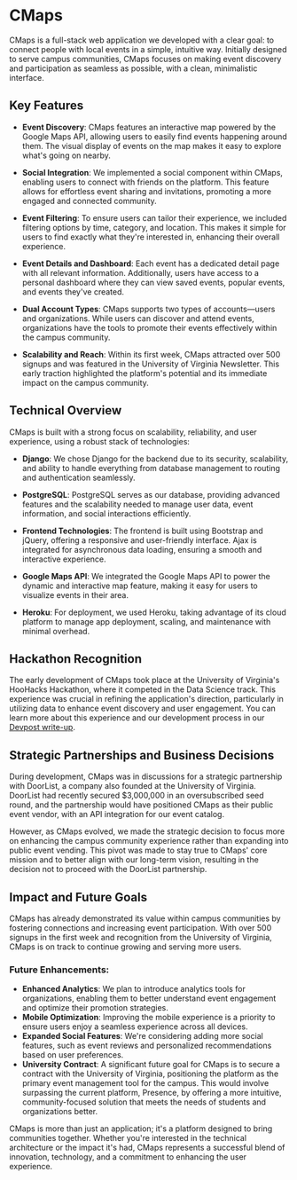 # CMaps

CMaps is a full-stack web application we developed with a clear goal: to connect people with local events in a simple, intuitive way. Initially designed to serve campus communities, CMaps focuses on making event discovery and participation as seamless as possible, with a clean, minimalistic interface.

## Key Features

- **Event Discovery**: CMaps features an interactive map powered by the Google Maps API, allowing users to easily find events happening around them. The visual display of events on the map makes it easy to explore what's going on nearby.

- **Social Integration**: We implemented a social component within CMaps, enabling users to connect with friends on the platform. This feature allows for effortless event sharing and invitations, promoting a more engaged and connected community.

- **Event Filtering**: To ensure users can tailor their experience, we included filtering options by time, category, and location. This makes it simple for users to find exactly what they're interested in, enhancing their overall experience.

- **Event Details and Dashboard**: Each event has a dedicated detail page with all relevant information. Additionally, users have access to a personal dashboard where they can view saved events, popular events, and events they've created.

- **Dual Account Types**: CMaps supports two types of accounts—users and organizations. While users can discover and attend events, organizations have the tools to promote their events effectively within the campus community.

- **Scalability and Reach**: Within its first week, CMaps attracted over 500 signups and was featured in the University of Virginia Newsletter. This early traction highlighted the platform's potential and its immediate impact on the campus community.

## Technical Overview

CMaps is built with a strong focus on scalability, reliability, and user experience, using a robust stack of technologies:

- **Django**: We chose Django for the backend due to its security, scalability, and ability to handle everything from database management to routing and authentication seamlessly.
  
- **PostgreSQL**: PostgreSQL serves as our database, providing advanced features and the scalability needed to manage user data, event information, and social interactions efficiently.

- **Frontend Technologies**: The frontend is built using Bootstrap and jQuery, offering a responsive and user-friendly interface. Ajax is integrated for asynchronous data loading, ensuring a smooth and interactive experience.

- **Google Maps API**: We integrated the Google Maps API to power the dynamic and interactive map feature, making it easy for users to visualize events in their area.

- **Heroku**: For deployment, we used Heroku, taking advantage of its cloud platform to manage app deployment, scaling, and maintenance with minimal overhead.

## Hackathon Recognition

The early development of CMaps took place at the University of Virginia's HooHacks Hackathon, where it competed in the Data Science track. This experience was crucial in refining the application's direction, particularly in utilizing data to enhance event discovery and user engagement. You can learn more about this experience and our development process in our [Devpost write-up](https://devpost.com/software/cmaps).

## Strategic Partnerships and Business Decisions

During development, CMaps was in discussions for a strategic partnership with DoorList, a company also founded at the University of Virginia. DoorList had recently secured $3,000,000 in an oversubscribed seed round, and the partnership would have positioned CMaps as their public event vendor, with an API integration for our event catalog.

However, as CMaps evolved, we made the strategic decision to focus more on enhancing the campus community experience rather than expanding into public event vending. This pivot was made to stay true to CMaps' core mission and to better align with our long-term vision, resulting in the decision not to proceed with the DoorList partnership.

## Impact and Future Goals

CMaps has already demonstrated its value within campus communities by fostering connections and increasing event participation. With over 500 signups in the first week and recognition from the University of Virginia, CMaps is on track to continue growing and serving more users.

### Future Enhancements:

- **Enhanced Analytics**: We plan to introduce analytics tools for organizations, enabling them to better understand event engagement and optimize their promotion strategies.
- **Mobile Optimization**: Improving the mobile experience is a priority to ensure users enjoy a seamless experience across all devices.
- **Expanded Social Features**: We're considering adding more social features, such as event reviews and personalized recommendations based on user preferences.
- **University Contract**: A significant future goal for CMaps is to secure a contract with the University of Virginia, positioning the platform as the primary event management tool for the campus. This would involve surpassing the current platform, Presence, by offering a more intuitive, community-focused solution that meets the needs of students and organizations better.

CMaps is more than just an application; it's a platform designed to bring communities together. Whether you're interested in the technical architecture or the impact it's had, CMaps represents a successful blend of innovation, technology, and a commitment to enhancing the user experience.
